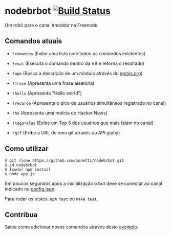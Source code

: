 # nodebrbot [![Build Status](https://secure.travis-ci.org/zonetti/nodebrbot.png)](http://travis-ci.org/zonetti/nodebrbot)

Um robô para o canal #nodebr na Freenode.

## Comandos atuais

* `!comandos` (Exibe uma lista com todos os comandos existentes)

* `!eval` <comando> (Executa o comando dentro da V8 e retorna o resultado)

* `!npm` <modulo> (Busca a descrição de um módulo através do [npmjs.org][npm])

* `!frase` (Apresenta uma frase aleatória)

* `!hello` (Apresenta "Hello world")

* `!recorde` (Apresenta o pico de usuários simultâneos registrado no canal)

* `!hn` (Apresenta uma notícia do Hacker News)

* `!tagarelas` (Exibe um Top 5 dos usuários que mais falam no canal)

*  `!gif` <termo> (Exibe a URL de uma gif através da API giphy)

## Como utilizar

    $ git clone https://github.com/zonetti/nodebrbot.git
    $ cd nodebrbot
    $ [sudo] npm install
    $ node app.js

Em poucos segundos após a inicialização o bot deve se conectar ao canal indicado no [config.json][config].

Para rodar os testes: `npm test` ou `make test`.

## Contribua

Saiba como adicionar novos comandos através deste [exemplo][exemplo].

[exemplo]: https://github.com/zonetti/nodebrbot/blob/master/src/commands/hello.js
[config]: https://github.com/zonetti/nodebrbot/blob/master/config.json
[npm]: https://npmjs.org/
